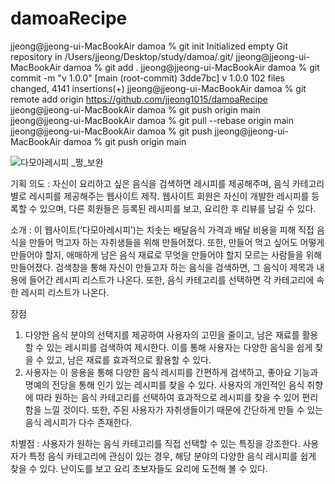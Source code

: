 # damoaRecipe

jjeong@jjeong-ui-MacBookAir damoa % git init
Initialized empty Git repository in /Users/jjeong/Desktop/study/damoa/.git/
jjeong@jjeong-ui-MacBookAir damoa % git add .
jjeong@jjeong-ui-MacBookAir damoa % git commit -m "v 1.0.0"
[main (root-commit) 3dde7bc] v 1.0.0
 102 files changed, 4141 insertions(+)
jjeong@jjeong-ui-MacBookAir damoa % git remote add origin https://github.com/jjeong1015/damoaRecipe
jjeong@jjeong-ui-MacBookAir damoa % git push origin main
jjeong@jjeong-ui-MacBookAir damoa % git pull --rebase origin main
jjeong@jjeong-ui-MacBookAir damoa % git push
jjeong@jjeong-ui-MacBookAir damoa % git push origin main

![다모아레시피 _쩡_보완](https://github.com/jjeong1015/damoaRecipe/assets/82391356/49d755c1-dcb6-4dc4-9c32-b4c7a0fae54e)

기획 의도 : 자신이 요리하고 싶은 음식을 검색하면 레시피를 제공해주며, 음식 카테고리별로 레시피를 제공해주는 웹사이트 제작. 웹사이트 회원은 자신이 개발한 레시피를 등록할 수 있으며, 다른 회원들은 등록된 레시피를 보고, 요리한 후 리뷰를 남길 수 있다.

소개 : 이 웹사이트(‘다모아레시피’)는 치솟는 배달음식 가격과 배달 비용을 피해 직접 음식을 만들어 먹고자 하는 자취생들을 위해 만들어졌다. 또한, 만들어 먹고 싶어도 어떻게 만들어야 할지, 애매하게 남은 음식 재료로 무엇을 만들어야 할지 모르는 사람들을 위해 만들어졌다. 검색창을 통해 자신이 만들고자 하는 음식을 검색하면, 그 음식이 제목과 내용에 들어간 레시피 리스트가 나온다. 또한, 음식 카테고리를 선택하면 각 카테고리에 속한 레시피 리스트가 나온다. 

장점 
 1. 다양한 음식 분야의 선택지를 제공하여 사용자의 고민을 줄이고, 남은 재료를 활용할 수 있는 레시피를 검색하여 제시한다. 이를 통해 사용자는 다양한 음식을 쉽게 찾을 수 있고, 남은 재료를 효과적으로 활용할 수 있다. 
 2. 사용자는 이 응용을 통해 다양한 음식 레시피를 간편하게 검색하고, 좋아요 기능과 명예의 전당을 통해 인기 있는 레시피를 찾을 수 있다. 사용자의 개인적인 음식 취향에 따라 원하는 음식 카테고리를 선택하여 효과적으로 레시피를 찾을 수 있어 편리함을 느낄 것이다. 또한, 주된 사용자가 자취생들이기 때문에 간단하게 만들 수 있는 음식 레시피가 다수 존재한다.

차별점 : 사용자가 원하는 음식 카테고리를 직접 선택할 수 있는 특징을 강조한다. 사용자가 특정 음식 카테고리에 관심이 있는 경우, 해당 분야의 다양한 음식 레시피를 쉽게 찾을 수 있다. 난이도를 보고 요리 초보자들도 요리에 도전해 볼 수 있다. 
